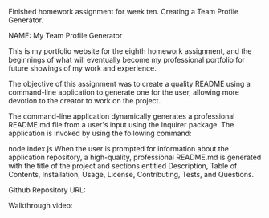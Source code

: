 Finished homework assignment for week ten. Creating a Team Profile Generator.

NAME: My Team Profile Generator

This is my portfolio website for the eighth homework assignment, and the beginnings of what will eventually become my professional portfolio for future showings of my work and experience.

The objective of this assignment was to create a quality README using a command-line application to generate one for the user, allowing more devotion to the creator to work on the project.

The command-line application dynamically generates a professional README.md file from a user's input using the Inquirer package. The application is invoked by using the following command:

node index.js
When the user is prompted for information about the application repository, a high-quality, professional README.md is generated with the title of the project and sections entitled Description, Table of Contents, Installation, Usage, License, Contributing, Tests, and Questions.

Github Repository URL:

Walkthrough video:
